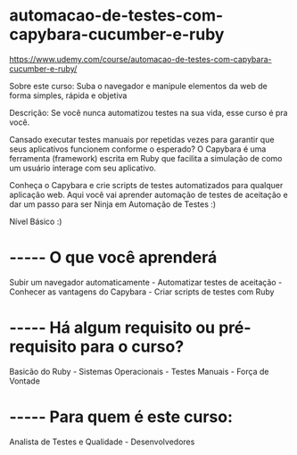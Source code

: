 # automacao-de-testes-com-capybara-cucumber-e-ruby

https://www.udemy.com/course/automacao-de-testes-com-capybara-cucumber-e-ruby/

Sobre este curso: 
Suba o navegador e manipule elementos da web de forma simples, rápida e objetiva

Descrição: 
Se você nunca automatizou testes na sua vida, esse curso é pra você.

Cansado executar testes manuais por repetidas vezes para garantir que seus aplicativos funcionem conforme o esperado? O Capybara é uma ferramenta (framework) escrita em Ruby que facilita a simulação de como um usuário interage com seu aplicativo.

Conheça o Capybara e crie scripts de testes automatizados para qualquer aplicação web. Aqui você vai aprender automação de testes de aceitação e dar um passo para ser Ninja em Automação de Testes :)

Nível Básico :)

# ----- O que você aprenderá
Subir um navegador automaticamente -
Automatizar testes de aceitação -
Conhecer as vantagens do Capybara -
Criar scripts de testes com Ruby 
# ----- Há algum requisito ou pré-requisito para o curso?
Basicão do Ruby -
Sistemas Operacionais -
Testes Manuais -
Força de Vontade 
# ----- Para quem é este curso:
Analista de Testes e Qualidade -
Desenvolvedores
